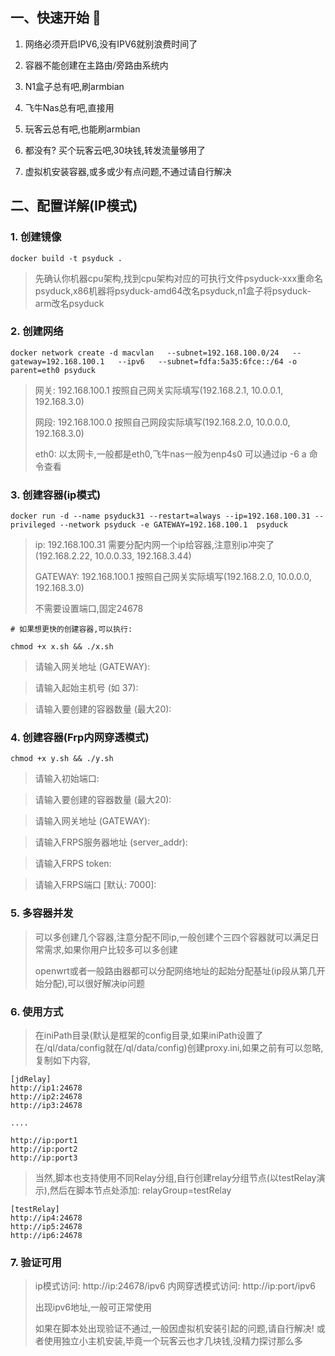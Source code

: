 ## 一、快速开始 🚀
1. 网络必须开启IPV6,没有IPV6就别浪费时间了
 
2. 容器不能创建在主路由/旁路由系统内

3. N1盒子总有吧,刷armbian 

4. 飞牛Nas总有吧,直接用

5. 玩客云总有吧,也能刷armbian

6. 都没有? 买个玩客云吧,30块钱,转发流量够用了

7. 虚拟机安装容器,或多或少有点问题,不通过请自行解决
## 二、配置详解(IP模式)
### 1. 创建镜像
```
docker build -t psyduck .
```
   > 先确认你机器cpu架构,找到cpu架构对应的可执行文件psyduck-xxx重命名psyduck,x86机器将psyduck-amd64改名psyduck,n1盒子将psyduck-arm改名psyduck 
   >
 
### 2. 创建网络
```
docker network create -d macvlan   --subnet=192.168.100.0/24   --gateway=192.168.100.1   --ipv6   --subnet=fdfa:5a35:6fce::/64 -o parent=eth0 psyduck
```

 
   > 网关: 192.168.100.1 按照自己网关实际填写(192.168.2.1, 10.0.0.1, 192.168.3.0)
   >
   > 网段: 192.168.100.0 按照自己网段实际填写(192.168.2.0, 10.0.0.0, 192.168.3.0)
   >
   > eth0: 以太网卡,一般都是eth0,飞牛nas一般为enp4s0 可以通过ip -6 a 命令查看
 

### 3. 创建容器(ip模式)
```
docker run -d --name psyduck31 --restart=always --ip=192.168.100.31 --privileged --network psyduck -e GATEWAY=192.168.100.1  psyduck
```

 
   > ip: 192.168.100.31  需要分配内网一个ip给容器,注意别ip冲突了(192.168.2.22, 10.0.0.33, 192.168.3.44)
   >
   > GATEWAY: 192.168.100.1 按照自己网关实际填写(192.168.2.0, 10.0.0.0, 192.168.3.0)
   >
   > 不需要设置端口,固定24678

```
# 如果想更快的创建容器,可以执行:

chmod +x x.sh && ./x.sh
```
   >请输入网关地址 (GATEWAY): 

   >请输入起始主机号 (如 37): 
    
   >请输入要创建的容器数量 (最大20): 
 ### 4. 创建容器(Frp内网穿透模式) 
 ```
chmod +x y.sh && ./y.sh
```
   >请输入初始端口:
   
   >请输入要创建的容器数量 (最大20):
   
   >请输入网关地址 (GATEWAY): 
   
   >请输入FRPS服务器地址 (server_addr): 
   
   >请输入FRPS token:
   
   >请输入FRPS端口 [默认: 7000]: 
 
 
 ### 5. 多容器并发
   > 可以多创建几个容器,注意分配不同ip,一般创建个三四个容器就可以满足日常需求,如果你用户比较多可以多创建
   >
   > openwrt或者一般路由器都可以分配网络地址的起始分配基址(ip段从第几开始分配),可以很好解决ip问题
 ### 6. 使用方式
   >  在iniPath目录(默认是框架的config目录,如果iniPath设置了在/ql/data/config就在/ql/data/config)创建proxy.ini,如果之前有可以忽略,复制如下内容,

```
[jdRelay]
http://ip1:24678
http://ip2:24678
http://ip3:24678

....

http://ip:port1 
http://ip:port2 
http://ip:port3 
```
   >  当然,脚本也支持使用不同Relay分组,自行创建relay分组节点(以testRelay演示),然后在脚本节点处添加: relayGroup=testRelay
```
[testRelay]
http://ip4:24678
http://ip5:24678
http://ip6:24678
```
### 7. 验证可用
> ip模式访问: http://ip:24678/ipv6
> 内网穿透模式访问: http://ip:port/ipv6
> 
> 出现ipv6地址,一般可正常使用
> 
> 如果在脚本处出现验证不通过,一般因虚拟机安装引起的问题,请自行解决! 或者使用独立小主机安装,毕竟一个玩客云也才几块钱,没精力探讨那么多

 
